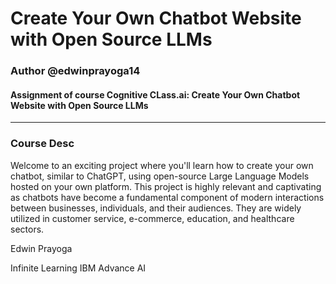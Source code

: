 # Create Your Own Chatbot Website with Open Source LLMs
### Author @edwinprayoga14
#### Assignment of course Cognitive CLass.ai: Create Your Own Chatbot Website with Open Source LLMs
---
### Course Desc
Welcome to an exciting project where you'll learn how to create your own chatbot, similar to ChatGPT, using open-source Large Language Models hosted on your own platform. This project is highly relevant and captivating as chatbots have become a fundamental component of modern interactions between businesses, individuals, and their audiences. They are widely utilized in customer service, e-commerce, education, and healthcare sectors.


Edwin Prayoga

Infinite Learning IBM Advance AI

